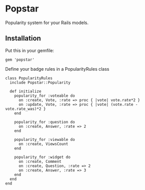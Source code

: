 # Popstar

Popularity system for your Rails models.

## Installation

Put this in your gemfile:

`gem 'popstar'`

Define your badge rules in a PopularityRules class

```
class PopularityRules
  include Popstar::Popularity

  def initialize
    popularity_for :voteable do
      on :create, Vote, :rate => proc { |vote| vote.rate*2 }
      on :update, Vote, :rate => proc { |vote| (vote.rate - vote.rate_was)*2 }
    end

    popularity_for :question do
      on :create, Answer, :rate => 2
    end

    popularity_for :viewable do
      on :create, ViewsCount
    end

    popularity_for :widget do
      on :create, Comment
      on :create, Question, :rate => 2
      on :create, Answer, :rate => 3
    end
  end
end
```